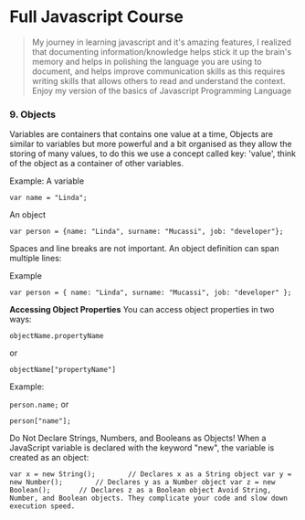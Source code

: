 # Full Javascript Course
> My journey in learning javascript and it's amazing features, I realized that documenting information/knowledge helps stick it up the brain's memory and helps in polishing the language you are using to document, and helps improve communication skills as this requires writing skills that allows others to read and understand the context. Enjoy my version of the basics of Javascript Programming Language

### 9. Objects
Variables are containers that contains one value at a time, Objects are similar to variables but more powerful and a bit organised as they allow the storing of many values, to do this we use a concept called key: 'value', think of the object as a container of other variables.

Example:
A variable

`
var name = "Linda";
`

An object

`
var person = {name: "Linda", surname: "Mucassi", job: "developer"};
`

Spaces and line breaks are not important. An object definition can span multiple lines:

Example

`
var person = {
  name: "Linda",
  surname: "Mucassi",
  job: "developer"
};
`

**Accessing Object Properties**
You can access object properties in two ways:

`
objectName.propertyName
`

or

`
objectName["propertyName"]
`

Example:

`
person.name;
`
or

`
person["name"];
`

Do Not Declare Strings, Numbers, and Booleans as Objects!
When a JavaScript variable is declared with the keyword "new", the variable is created as an object:

`
var x = new String();        // Declares x as a String object
var y = new Number();        // Declares y as a Number object
var z = new Boolean();       // Declares z as a Boolean object
Avoid String, Number, and Boolean objects. They complicate your code and slow down execution speed.
`
